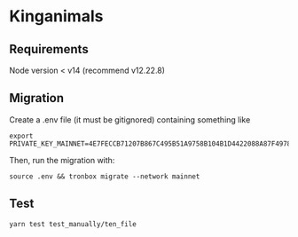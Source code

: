 # Kinganimals

## Requirements
Node version < v14 (recommend v12.22.8)

## Migration
Create a .env file (it must be gitignored) containing something like

```
export PRIVATE_KEY_MAINNET=4E7FECCB71207B867C495B51A9758B104B1D4422088A87F4978BE64636656243
```

Then, run the migration with:
```
source .env && tronbox migrate --network mainnet
```

## Test 
```
yarn test test_manually/ten_file
```
